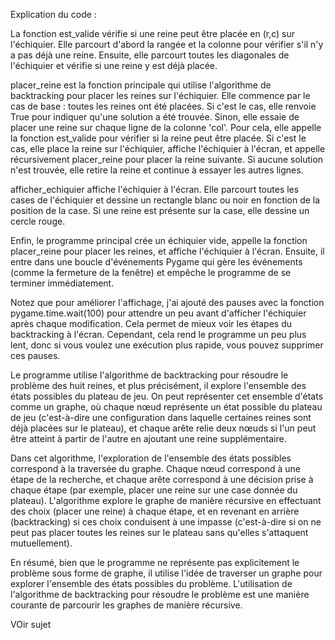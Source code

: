 Explication du code :

La fonction est_valide vérifie si une reine peut être placée en (r,c) sur l'échiquier. Elle parcourt d'abord la rangée et la colonne pour vérifier s'il n'y a pas déjà une reine. Ensuite, elle parcourt toutes les diagonales de l'échiquier et vérifie si une reine y est déjà placée.

placer_reine est la fonction principale qui utilise l'algorithme de backtracking pour placer les reines sur l'échiquier. Elle commence par le cas de base : toutes les reines ont été placées. Si c'est le cas, elle renvoie True pour indiquer qu'une solution a été trouvée. Sinon, elle essaie de placer une reine sur chaque ligne de la colonne 'col'. Pour cela, elle appelle la fonction est_valide pour vérifier si la reine peut être placée. Si c'est le cas, elle place la reine sur l'échiquier, affiche l'échiquier à l'écran, et appelle récursivement placer_reine pour placer la reine suivante. Si aucune solution n'est trouvée, elle retire la reine et continue à essayer les autres lignes.

afficher_echiquier affiche l'échiquier à l'écran. Elle parcourt toutes les cases de l'échiquier et dessine un rectangle blanc ou noir en fonction de la position de la case. Si une reine est présente sur la case, elle dessine un cercle rouge.

Enfin, le programme principal crée un échiquier vide, appelle la fonction placer_reine pour placer les reines, et affiche l'échiquier à l'écran. Ensuite, il entre dans une boucle d'événements Pygame qui gère les événements (comme la fermeture de la fenêtre) et empêche le programme de se terminer immédiatement.

Notez que pour améliorer l'affichage, j'ai ajouté des pauses avec la fonction pygame.time.wait(100) pour attendre un peu avant d'afficher l'échiquier après chaque modification. Cela permet de mieux voir les étapes du backtracking à l'écran. Cependant, cela rend le programme un peu plus lent, donc si vous voulez une exécution plus rapide, vous pouvez supprimer ces pauses.

Le programme utilise l'algorithme de backtracking pour résoudre le problème des huit reines, et plus précisément, il explore l'ensemble des états possibles du plateau de jeu. On peut représenter cet ensemble d'états comme un graphe, où chaque nœud représente un état possible du plateau de jeu (c'est-à-dire une configuration dans laquelle certaines reines sont déjà placées sur le plateau), et chaque arête relie deux nœuds si l'un peut être atteint à partir de l'autre en ajoutant une reine supplémentaire.

Dans cet algorithme, l'exploration de l'ensemble des états possibles correspond à la traversée du graphe. Chaque nœud correspond à une étape de la recherche, et chaque arête correspond à une décision prise à chaque étape (par exemple, placer une reine sur une case donnée du plateau). L'algorithme explore le graphe de manière récursive en effectuant des choix (placer une reine) à chaque étape, et en revenant en arrière (backtracking) si ces choix conduisent à une impasse (c'est-à-dire si on ne peut pas placer toutes les reines sur le plateau sans qu'elles s'attaquent mutuellement).

En résumé, bien que le programme ne représente pas explicitement le problème sous forme de graphe, il utilise l'idée de traverser un graphe pour explorer l'ensemble des états possibles du problème. L'utilisation de l'algorithme de backtracking pour résoudre le problème est une manière courante de parcourir les graphes de manière récursive.


VOir sujet
